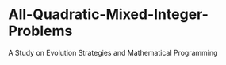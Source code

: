 # All-Quadratic-Mixed-Integer-Problems
A Study on Evolution Strategies and Mathematical Programming
